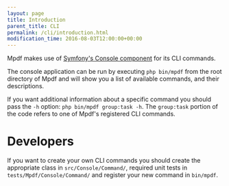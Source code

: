 ```yaml
---
layout: page
title: Introduction
parent_title: CLI
permalink: /cli/introduction.html
modification_time: 2016-08-03T12:00:00+00:00
---
```


Mpdf makes use of [Symfony's Console component](http://symfony.com/doc/current/components/console.html) for its CLI commands.

The console application can be run by executing `php bin/mpdf` from the root directory of Mpdf and 
will show you a list of available commands, and their descriptions.

If you want additional information about a specific command you should pass the `-h` option: `php bin/mpdf group:task -h`. 
The `group:task` portion of the code refers to one of Mpdf's registered CLI commands.

# Developers

If you want to create your own CLI commands you should create the appropriate class in `src/Console/Command/`, required 
unit tests in `tests/Mpdf/Console/Command/` and register your new command in `bin/mpdf`.